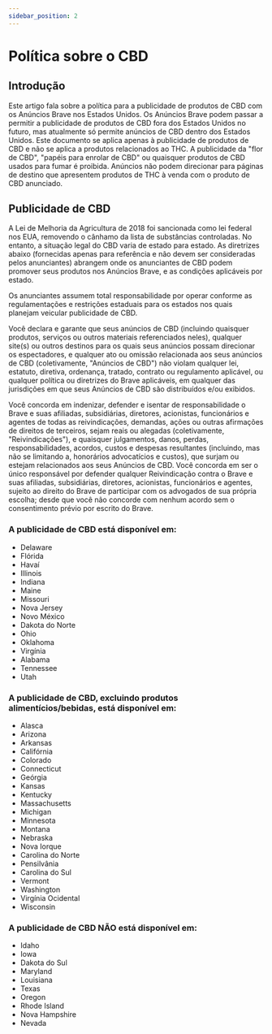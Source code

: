 ```yaml
---
sidebar_position: 2
---
```


# Política sobre o CBD

## Introdução

Este artigo fala sobre a política para a publicidade de produtos de CBD com os Anúncios Brave nos Estados Unidos.
Os Anúncios Brave podem passar a permitir a publicidade de produtos de CBD fora dos Estados Unidos no futuro, mas atualmente só permite anúncios de CBD dentro dos Estados Unidos.
Este documento se aplica apenas à publicidade de produtos de CBD e não se aplica a produtos relacionados ao THC.
A publicidade da "flor de CBD", "papéis para enrolar de CBD" ou quaisquer produtos de CBD usados para fumar é proibida.
Anúncios não podem direcionar para páginas de destino que apresentem produtos de THC à venda com o produto de CBD anunciado.

## Publicidade de CBD

A Lei de Melhoria da Agricultura de 2018 foi sancionada como lei federal nos EUA, removendo o cânhamo da lista de substâncias controladas. No entanto, a situação legal do CBD varia de estado para estado. As diretrizes abaixo (fornecidas apenas para referência e não devem ser consideradas pelos anunciantes) abrangem onde os anunciantes de CBD podem promover seus produtos nos Anúncios Brave, e as condições aplicáveis por estado.

Os anunciantes assumem total responsabilidade por operar conforme as regulamentações e restrições estaduais para os estados nos quais planejam veicular publicidade de CBD.

Você declara e garante que seus anúncios de CBD (incluindo quaisquer produtos, serviços ou outros materiais referenciados neles), qualquer site(s) ou outros destinos para os quais seus anúncios possam direcionar os espectadores, e qualquer ato ou omissão relacionada aos seus anúncios de CBD (coletivamente, "Anúncios de CBD") não violam qualquer lei, estatuto, diretiva, ordenança, tratado, contrato ou regulamento aplicável, ou qualquer política ou diretrizes do Brave aplicáveis, em qualquer das jurisdições em que seus Anúncios de CBD são distribuídos e/ou exibidos.

Você concorda em indenizar, defender e isentar de responsabilidade o Brave e suas afiliadas, subsidiárias, diretores, acionistas, funcionários e agentes de todas as reivindicações, demandas, ações ou outras afirmações de direitos de terceiros, sejam reais ou alegadas (coletivamente, "Reivindicações"), e quaisquer julgamentos, danos, perdas, responsabilidades, acordos, custos e despesas resultantes (incluindo, mas não se limitando a, honorários advocatícios e custos), que surjam ou estejam relacionados aos seus Anúncios de CBD. Você concorda em ser o único responsável por defender qualquer Reivindicação contra o Brave e suas afiliadas, subsidiárias, diretores, acionistas, funcionários e agentes, sujeito ao direito do Brave de participar com os advogados de sua própria escolha; desde que você não concorde com nenhum acordo sem o consentimento prévio por escrito do Brave.

### A publicidade de CBD está disponível em:

- Delaware
- Flórida
- Havaí
- Illinois
- Indiana
- Maine
- Missouri
- Nova Jersey
- Novo México
- Dakota do Norte
- Ohio
- Oklahoma
- Virgínia
- Alabama
- Tennessee
- Utah

### A publicidade de CBD, excluindo produtos alimentícios/bebidas, está disponível em:

- Alasca
- Arizona
- Arkansas
- Califórnia
- Colorado
- Connecticut
- Geórgia
- Kansas
- Kentucky
- Massachusetts
- Michigan
- Minnesota
- Montana
- Nebraska
- Nova Iorque
- Carolina do Norte
- Pensilvânia
- Carolina do Sul
- Vermont
- Washington
- Virgínia Ocidental
- Wisconsin

### A publicidade de CBD NÃO está disponível em:

- Idaho
- Iowa
- Dakota do Sul
- Maryland
- Louisiana
- Texas
- Oregon
- Rhode Island
- Nova Hampshire
- Nevada
